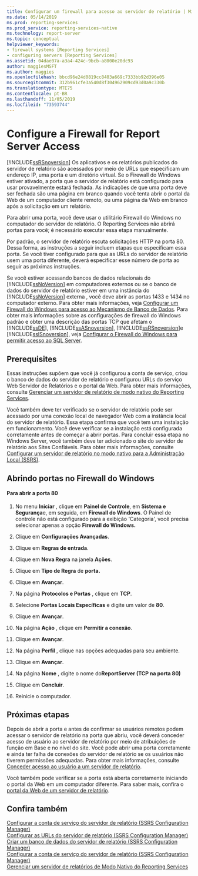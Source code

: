 ```yaml
---
title: Configurar um firewall para acesso ao servidor de relatório | Microsoft Docs
ms.date: 05/14/2019
ms.prod: reporting-services
ms.prod_service: reporting-services-native
ms.technology: report-server
ms.topic: conceptual
helpviewer_keywords:
- firewall systems [Reporting Services]
- configuring servers [Reporting Services]
ms.assetid: 04dae07a-a3a4-424c-9bcb-a8000e20dc93
author: maggiesMSFT
ms.author: maggies
ms.openlocfilehash: bbcd96e24d0819cc8403a669c7333bb92d396e05
ms.sourcegitcommit: 312b961cfe3a540d8f304962909cd93d0a9c330b
ms.translationtype: MTE75
ms.contentlocale: pt-BR
ms.lasthandoff: 11/05/2019
ms.locfileid: "73593744"
---
```

# <a name="configure-a-firewall-for-report-server-access"></a>Configure a Firewall for Report Server Access
  [!INCLUDE[ssRSnoversion](../../includes/ssrsnoversion-md.md)] Os aplicativos e os relatórios publicados do servidor de relatório são acessados por meio de URLs que especificam um endereço IP, uma porta e um diretório virtual. Se o Firewall do Windows estiver ativado, a porta que o servidor de relatório está configurado para usar provavelmente estará fechada. As indicações de que uma porta deve ser fechada são uma página em branco quando você tenta abrir o portal da Web de um computador cliente remoto, ou uma página da Web em branco após a solicitação em um relatório.  
  
 Para abrir uma porta, você deve usar o utilitário Firewall do Windows no computador do servidor de relatório. O Reporting Services não abrirá portas para você; é necessário executar essa etapa manualmente.  
  
 Por padrão, o servidor de relatório escuta solicitações HTTP na porta 80. Dessa forma, as instruções a seguir incluem etapas que especificam essa porta. Se você tiver configurado para que as URLs do servidor de relatório usem uma porta diferente, deverá especificar esse número de porta ao seguir as próximas instruções.  
  
 Se você estiver acessando bancos de dados relacionais do [!INCLUDE[ssNoVersion](../../includes/ssnoversion-md.md)] em computadores externos ou se o banco de dados do servidor de relatório estiver em uma instância do [!INCLUDE[ssNoVersion](../../includes/ssnoversion-md.md)] externa , você deve abrir as portas 1433 e 1434 no computador externo. Para obter mais informações, veja [Configurar um Firewall do Windows para acesso ao Mecanismo de Banco de Dados](../../database-engine/configure-windows/configure-a-windows-firewall-for-database-engine-access.md). Para obter mais informações sobre as configurações de firewall do Windows padrão e obter uma descrição das portas TCP que afetam o [!INCLUDE[ssDE](../../includes/ssde-md.md)], [!INCLUDE[ssASnoversion](../../includes/ssasnoversion-md.md)], [!INCLUDE[ssRSnoversion](../../includes/ssrsnoversion-md.md)]e [!INCLUDE[ssISnoversion](../../includes/ssisnoversion-md.md)], veja [Configurar o Firewall do Windows para permitir acesso ao SQL Server](../../sql-server/install/configure-the-windows-firewall-to-allow-sql-server-access.md).  
  
## <a name="prerequisites"></a>Prerequisites  
 Essas instruções supõem que você já configurou a conta de serviço, criou o banco de dados do servidor de relatório e configurou URLs do serviço Web Servidor de Relatórios e o portal da Web. Para obter mais informações, consulte [Gerenciar um servidor de relatório de modo nativo do Reporting Services](../../reporting-services/report-server/manage-a-reporting-services-native-mode-report-server.md).  
  
 Você também deve ter verificado se o servidor de relatório pode ser acessado por uma conexão local de navegador Web com a instância local do servidor de relatório. Essa etapa confirma que você tem uma instalação em funcionamento. Você deve verificar se a instalação está configurada corretamente antes de começar a abrir portas. Para concluir essa etapa no Windows Server, você também deve ter adicionado o site do servidor de relatório aos Sites Confiáveis. Para obter mais informações, consulte [Configurar um servidor de relatório no modo nativo para a Administração Local &#40;SSRS&#41;](../../reporting-services/report-server/configure-a-native-mode-report-server-for-local-administration-ssrs.md).  
  
## <a name="opening-ports-in-windows-firewall"></a>Abrindo portas no Firewall do Windows  
  
#### <a name="to-open-port-80"></a>Para abrir a porta 80  
  
1.  No menu **Iniciar** , clique em **Painel de Controle**, em **Sistema e Segurança**e, em seguida, em **Firewall do Windows**. O Painel de controle não está configurado para a exibição 'Categoria', você precisa selecionar apenas a opção **Firewall do Windows.**  
  
2.  Clique em **Configurações Avançadas**.  
  
3.  Clique em **Regras de entrada**.  
  
4.  Clique em **Nova Regra** na janela **Ações**.  
  
5.  Clique em **Tipo de Regra** de **porta.**  
  
6.  Clique em **Avançar**.  
  
7.  Na página **Protocolos e Portas** , clique em **TCP**.  
  
8.  Selecione **Portas Locais Específicas** e digite um valor de **80**.  
  
9. Clique em **Avançar**.  
  
10. Na página **Ação** , clique em **Permitir a conexão**.  
  
11. Clique em **Avançar**.  
  
12. Na página **Perfil** , clique nas opções adequadas para seu ambiente.  
  
13. Clique em **Avançar**.  
  
14. Na página **Nome** , digite o nome do**ReportServer (TCP na porta 80)**  
  
15. Clique em **Concluir**.  
  
16. Reinicie o computador.  
  
## <a name="next-steps"></a>Próximas etapas  
 Depois de abrir a porta e antes de confirmar se usuários remotos podem acessar o servidor de relatório na porta que abriu, você deverá conceder acesso de usuário ao servidor de relatório por meio de atribuições de função em Base e no nível do site. Você pode abrir uma porta corretamente e ainda ter falha de conexões do servidor de relatório se os usuários não tiverem permissões adequadas. Para obter mais informações, consulte [Conceder acesso ao usuário a um servidor de relatório](../../reporting-services/security/grant-user-access-to-a-report-server.md).  
  
 Você também pode verificar se a porta está aberta corretamente iniciando o portal da Web em um computador diferente. Para saber mais, confira o [portal da Web de um servidor de relatório](../../reporting-services/web-portal-ssrs-native-mode.md).
  
## <a name="see-also"></a>Confira também  
 [Configurar a conta de serviço do servidor de relatório &#40;SSRS Configuration Manager&#41;](../../reporting-services/install-windows/configure-the-report-server-service-account-ssrs-configuration-manager.md)   
 [Configurar as URLs do servidor de relatório &#40;SSRS Configuration Manager&#41;](../../reporting-services/install-windows/configure-report-server-urls-ssrs-configuration-manager.md)   
 [Criar um banco de dados do servidor de relatório &#40;SSRS Configuration Manager&#41;](../../reporting-services/install-windows/ssrs-report-server-create-a-report-server-database.md)   
 [Configurar a conta de serviço do servidor de relatório &#40;SSRS Configuration Manager&#41;](../../reporting-services/install-windows/configure-the-report-server-service-account-ssrs-configuration-manager.md)   
 [Gerenciar um servidor de relatórios de Modo Nativo do Reporting Services](../../reporting-services/report-server/manage-a-reporting-services-native-mode-report-server.md)  
  
  
